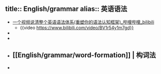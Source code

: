 title:: English/grammar
alias:: 英语语法
-
- [一个视频说清整个英语语法体系(重塑你的语法认知框架)_哔哩哔哩_bilibili](https://www.bilibili.com/video/BV1r54y1m7gd)
  - {{video https://www.bilibili.com/video/BV1r54y1m7gd}}
-
-
- ## [[English/grammar/word-formation]] | 构词法
-